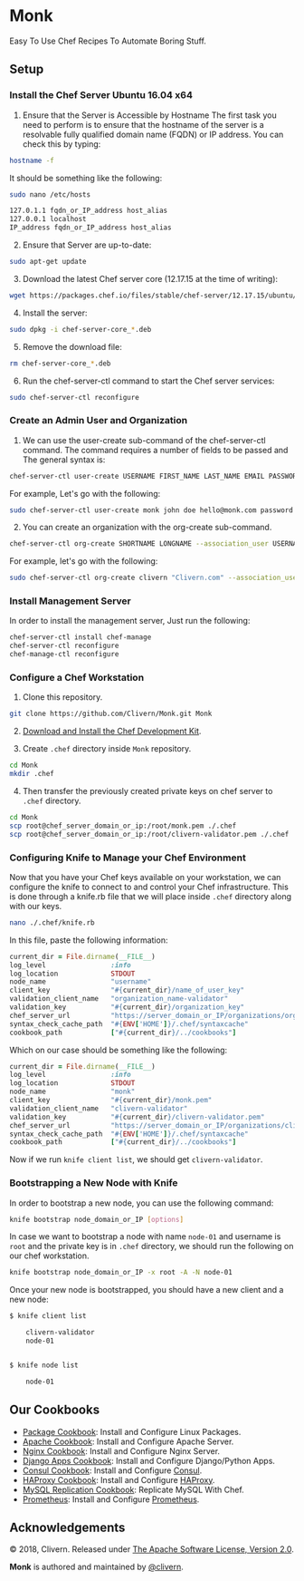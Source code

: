 Monk
====

Easy To Use Chef Recipes To Automate Boring Stuff.


Setup
-----

### Install the Chef Server Ubuntu 16.04 x64

1. Ensure that the Server is Accessible by Hostname
The first task you need to perform is to ensure that the hostname of the server is a resolvable fully qualified domain name (FQDN) or IP address. You can check this by typing:

```bash
hostname -f
```

It should be something like the following:

```bash
sudo nano /etc/hosts
```

```bash
127.0.1.1 fqdn_or_IP_address host_alias
127.0.0.1 localhost
IP_address fqdn_or_IP_address host_alias
```

2. Ensure that Server are up-to-date:
```bash
sudo apt-get update
```

3. Download the latest Chef server core (12.17.15 at the time of writing):
```bash
wget https://packages.chef.io/files/stable/chef-server/12.17.15/ubuntu/16.04/chef-server-core_12.17.15-1_amd64.deb
```

4. Install the server:
```bash
sudo dpkg -i chef-server-core_*.deb
```

5. Remove the download file:
```bash
rm chef-server-core_*.deb
```

6. Run the chef-server-ctl command to start the Chef server services:
```bash
sudo chef-server-ctl reconfigure
```

### Create an Admin User and Organization

1. We can use the user-create sub-command of the chef-server-ctl command. The command requires a number of fields to be passed and The general syntax is:

```bash
chef-server-ctl user-create USERNAME FIRST_NAME LAST_NAME EMAIL PASSWORD
```

For example, Let's go with the following:
```bash
sudo chef-server-ctl user-create monk john doe hello@monk.com password -f monk.pem
```

2. You can create an organization with the org-create sub-command.
```bash
chef-server-ctl org-create SHORTNAME LONGNAME --association_user USERNAME
```

For example, let's go with the following:
```bash
sudo chef-server-ctl org-create clivern "Clivern.com" --association_user monk -f clivern-validator.pem
```

### Install Management Server

In order to install the management server, Just run the following:

```bash
chef-server-ctl install chef-manage
chef-server-ctl reconfigure
chef-manage-ctl reconfigure
```

### Configure a Chef Workstation

1. Clone this repository.

```bash
git clone https://github.com/Clivern/Monk.git Monk
```

2. [Download and Install the Chef Development Kit](https://downloads.chef.io/chefdk#/).

3. Create `.chef` directory inside `Monk` repository.
```bash
cd Monk
mkdir .chef
```

4. Then transfer the previously created private keys on chef server to `.chef` directory.
```bash
cd Monk
scp root@chef_server_domain_or_ip:/root/monk.pem ./.chef
scp root@chef_server_domain_or_ip:/root/clivern-validator.pem ./.chef
```

### Configuring Knife to Manage your Chef Environment

Now that you have your Chef keys available on your workstation, we can configure the knife to connect to and control your Chef infrastructure. This is done through a knife.rb file that we will place inside `.chef` directory along with our keys.
```bash
nano ./.chef/knife.rb
```

In this file, paste the following information:
```ruby
current_dir = File.dirname(__FILE__)
log_level                :info
log_location             STDOUT
node_name                "username"
client_key               "#{current_dir}/name_of_user_key"
validation_client_name   "organization_name-validator"
validation_key           "#{current_dir}/organization_key"
chef_server_url          "https://server_domain_or_IP/organizations/organization_name"
syntax_check_cache_path  "#{ENV['HOME']}/.chef/syntaxcache"
cookbook_path            ["#{current_dir}/../cookbooks"]
```

Which on our case should be something like the following:
```ruby
current_dir = File.dirname(__FILE__)
log_level                :info
log_location             STDOUT
node_name                "monk"
client_key               "#{current_dir}/monk.pem"
validation_client_name   "clivern-validator"
validation_key           "#{current_dir}/clivern-validator.pem"
chef_server_url          "https://server_domain_or_IP/organizations/clivern"
syntax_check_cache_path  "#{ENV['HOME']}/.chef/syntaxcache"
cookbook_path            ["#{current_dir}/../cookbooks"]
```

Now if we run `knife client list`, we should get `clivern-validator`.


### Bootstrapping a New Node with Knife

In order to bootstrap a new node, you can use the following command:
```bash
knife bootstrap node_domain_or_IP [options]
```

In case we want to bootstrap a node with name `node-01` and username is `root` and the private key is in `.chef` directory, we should run the following on our chef workstation.
```bash
knife bootstrap node_domain_or_IP -x root -A -N node-01
```

Once your new node is bootstrapped, you should have a new client and a new node:
```bash
$ knife client list

    clivern-validator
    node-01


$ knife node list

    node-01
```


Our Cookbooks
-------------

- [Package Cookbook](https://github.com/Clivern/Monk/tree/master/cookbooks/package): Install and Configure Linux Packages.
- [Apache Cookbook](https://github.com/Clivern/Monk/tree/master/cookbooks/apache): Install and Configure Apache Server.
- [Nginx Cookbook](https://github.com/Clivern/Monk/tree/master/cookbooks/nginx): Install and Configure Nginx Server.
- [Django Apps Cookbook](https://github.com/Clivern/Kevin-Cookbook/): Install and Configure Django/Python Apps.
- [Consul Cookbook](https://github.com/Clivern/Consul-Cookbook/): Install and Configure [Consul](https://www.consul.io/).
- [HAProxy Cookbook](https://github.com/Clivern/HAProxy-Cookbook/): Install and Configure [HAProxy](http://www.haproxy.org/).
- [MySQL Replication Cookbook](https://github.com/Clivern/MySQL-Replication-Cookbook/): Replicate MySQL With Chef.
- [Prometheus](https://github.com/Clivern/Prometheus-Cookbook): Install and Configure [Prometheus](https://www.prometheus.io/).

Acknowledgements
----------------

© 2018, Clivern. Released under [The Apache Software License, Version 2.0](http://www.apache.org/licenses/LICENSE-2.0.txt).

**Monk** is authored and maintained by [@clivern](http://github.com/clivern).
